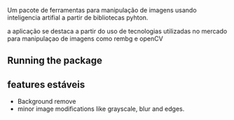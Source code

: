 
Um pacote de ferramentas para manipulação de imagens usando inteligencia artifial a partir de bibliotecas pyhton. 

a aplicação se destaca a partir do uso de tecnologias utilizadas no mercado para manipulaçao de imagens como rembg e openCV 

## Running the package


## features estáveis 

- Background remove
- minor image modifications like grayscale, blur and edges. 

